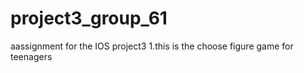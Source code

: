 # project3_group_61
aassignment for the IOS project3
1.this is the choose figure game for teenagers
